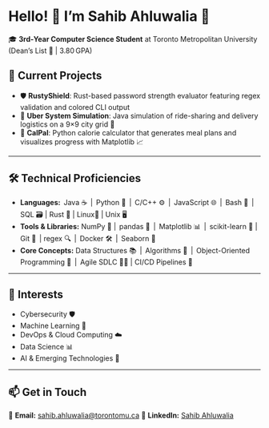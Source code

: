 # Hello! 👋 I’m **Sahib Ahluwalia** 🚀

🎓 **3rd‑Year Computer Science Student** at Toronto Metropolitan University (Dean’s List 🏅 | 3.80 GPA)

## 🔭 Current Projects

* 🛡️ **RustyShield**: Rust-based password strength evaluator featuring regex validation and colored CLI output
* 🚗 **Uber System Simulation**: Java simulation of ride-sharing and delivery logistics on a 9×9 city grid 🌆
* 🍏 **CalPal**: Python calorie calculator that generates meal plans and visualizes progress with Matplotlib 📈

---

## 🛠️ Technical Proficiencies

* **Languages:**  Java ☕  |  Python 🐍  |  C/C++ ⚙️  |  JavaScript 🌐  |  Bash 🐚  |  SQL 🗃️  |  Rust 🦀  |  Linux🐧  |  Unix 🖥️ 
* **Tools & Libraries:** NumPy 🧮  |  pandas 🐼  |  Matplotlib 📊  |  scikit-learn 🤖  |  Git 🔧  |  regex 🔍  |  Docker 🛠️  |  Seaborn 🌊
* **Core Concepts:** Data Structures 📚  |  Algorithms 🤔  |  Object-Oriented Programming 🧱  |  Agile SDLC 🏃‍♂️ |  CI/CD Pipelines 🔩

---

## 🌱 Interests

* Cybersecurity 🛡️
* Machine Learning 🤖
* DevOps & Cloud Computing ☁️
* Data Science 📊
* AI & Emerging Technologies 🤯

---

## 📫 Get in Touch

📧 **Email:** [sahib.ahluwalia@torontomu.ca](mailto:sahib.ahluwalia@torontomu.ca)
🔗 **LinkedIn:** [Sahib Ahluwalia](https://www.linkedin.com/in/sahib-ahluwalia-7577742a5)

